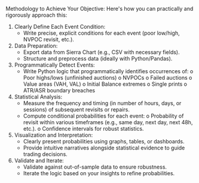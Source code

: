 Methodology to Achieve Your Objective:
Here's how you can practically and rigorously approach this:
1. Clearly Define Each Event Condition:
	* Write precise, explicit conditions for each event (poor low/high, NVPOC revisit, etc.).
2. Data Preparation:
	* Export data from Sierra Chart (e.g., CSV with necessary fields).
	* Structure and preprocess data (ideally with Python/Pandas).
3. Programmatically Detect Events:
	* Write Python logic that programmatically identifies occurrences of:
		o Poor highs/lows (unfinished auctions)
		o NVPOCs
		o Failed auctions
		o Value areas (VAH, VAL)
		o Initial Balance extremes
		o Single prints
		o ATR/ASR boundary breaches
4. Statistical Analysis:
	* Measure the frequency and timing (in number of hours, days, or sessions) of subsequent revisits or repairs.
	* Compute conditional probabilities for each event:
		o Probability of revisit within various timeframes (e.g., same day, next day, next 48h, etc.).
		o Confidence intervals for robust statistics.
5. Visualization and Interpretation:
	* Clearly present probabilities using graphs, tables, or dashboards.
	* Provide intuitive narratives alongside statistical evidence to guide trading decisions.
6. Validate and Iterate:
	* Validate against out-of-sample data to ensure robustness.
	* Iterate the logic based on your insights to refine probabilities.

